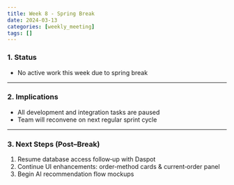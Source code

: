```yaml
---
title: Week 8 - Spring Break
date: 2024-03-13
categories: [weekly_meeting]
tags: []
---
```


### 1. Status

* No active work this week due to spring break

---

### 2. Implications

* All development and integration tasks are paused
* Team will reconvene on next regular sprint cycle

---

### 3. Next Steps (Post–Break)

1. Resume database access follow‑up with Daspot
2. Continue UI enhancements: order‑method cards & current‑order panel
3. Begin AI recommendation flow mockups
